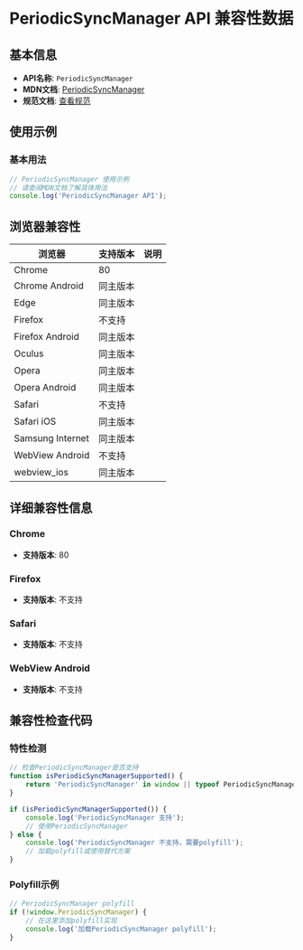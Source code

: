 # PeriodicSyncManager API 兼容性数据

## 基本信息

- **API名称**: `PeriodicSyncManager`
- **MDN文档**: [PeriodicSyncManager](https://developer.mozilla.org/docs/Web/API/PeriodicSyncManager)
- **规范文档**: [查看规范](https://wicg.github.io/periodic-background-sync/#periodicsyncmanager-interface)

## 使用示例

### 基本用法

```javascript
// PeriodicSyncManager 使用示例
// 请查阅MDN文档了解具体用法
console.log('PeriodicSyncManager API');
```

## 浏览器兼容性

| 浏览器 | 支持版本 | 说明 |
|--------|----------|------|
| Chrome | 80 |  |
| Chrome Android | 同主版本 |  |
| Edge | 同主版本 |  |
| Firefox | 不支持 |  |
| Firefox Android | 同主版本 |  |
| Oculus | 同主版本 |  |
| Opera | 同主版本 |  |
| Opera Android | 同主版本 |  |
| Safari | 不支持 |  |
| Safari iOS | 同主版本 |  |
| Samsung Internet | 同主版本 |  |
| WebView Android | 不支持 |  |
| webview_ios | 同主版本 |  |

## 详细兼容性信息

### Chrome

- **支持版本**: 80

### Firefox

- **支持版本**: 不支持

### Safari

- **支持版本**: 不支持

### WebView Android

- **支持版本**: 不支持

## 兼容性检查代码

### 特性检测

```javascript
// 检查PeriodicSyncManager是否支持
function isPeriodicSyncManagerSupported() {
    return 'PeriodicSyncManager' in window || typeof PeriodicSyncManager !== 'undefined';
}

if (isPeriodicSyncManagerSupported()) {
    console.log('PeriodicSyncManager 支持');
    // 使用PeriodicSyncManager
} else {
    console.log('PeriodicSyncManager 不支持，需要polyfill');
    // 加载polyfill或使用替代方案
}
```

### Polyfill示例

```javascript
// PeriodicSyncManager polyfill
if (!window.PeriodicSyncManager) {
    // 在这里添加polyfill实现
    console.log('加载PeriodicSyncManager polyfill');
}
```

